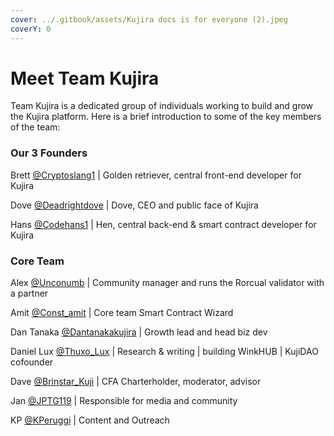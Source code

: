 ```yaml
---
cover: ../.gitbook/assets/Kujira docs is for everyone (2).jpeg
coverY: 0
---
```


# Meet Team Kujira

Team Kujira is a dedicated group of individuals working to build and grow the Kujira platform. Here is a brief introduction to some of the key members of the team:

### Our 3 Founders

Brett [@Cryptoslang1](https://twitter.com/cryptoslang1) | Golden retriever, central front-end developer for Kujira

Dove [@Deadrightdove](https://twitter.com/deadrightdove) | Dove, CEO and public face of Kujira

Hans [@Codehans1](https://twitter.com/codehans1) | Hen, central back-end & smart contract developer for Kujira                                                                                                                          &#x20;

### Core Team

Alex [@Unconumb](https://twitter.com/Unconumb) | Community manager and runs the Rorcual validator with a partner

Amit [@Const\_amit](https://twitter.com/const\_amit) | Core team Smart Contract Wizard&#x20;

Dan Tanaka [@Dantanakakujira](https://twitter.com/dantanakakujira) | Growth lead and head biz dev

Daniel Lux [@Thuxo\_Lux](https://twitter.com/Thuxo\_Lux) | Research & writing | building WinkHUB | KujiDAO cofounder

Dave [@Brinstar\_Kuji](https://twitter.com/Brinstar\_Kuji) | CFA Charterholder, moderator, advisor

Jan [@JPTG119](https://twitter.com/JPTG119) | Responsible for media and community

KP [@KPeruggi](https://twitter.com/KPeruggi) | Content and Outreach                                               &#x20;
